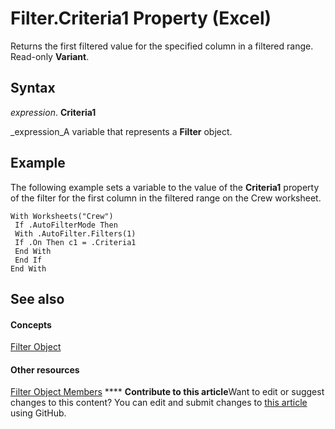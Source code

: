 
# Filter.Criteria1 Property (Excel)

Returns the first filtered value for the specified column in a filtered range. Read-only  **Variant**.


## Syntax

 _expression_. **Criteria1**

 _expression_A variable that represents a  **Filter** object.


## Example

The following example sets a variable to the value of the  **Criteria1** property of the filter for the first column in the filtered range on the Crew worksheet.


```
With Worksheets("Crew") 
 If .AutoFilterMode Then 
 With .AutoFilter.Filters(1) 
 If .On Then c1 = .Criteria1 
 End With 
 End If 
End With
```


## See also


#### Concepts


 [Filter Object](950023f9-a984-01fa-aa77-947cbbff0433.md)
#### Other resources


 [Filter Object Members](b0b547af-04f2-6fff-1026-3850c369099a.md)
****   **Contribute to this article**Want to edit or suggest changes to this content? You can edit and submit changes to  [this article](https://github.com/jhershey00/VBA_Excel_Test/OpenXMLCon/articles/c1414fe3-92fd-e5cd-c60b-64e00cdf4973.md) using GitHub.

